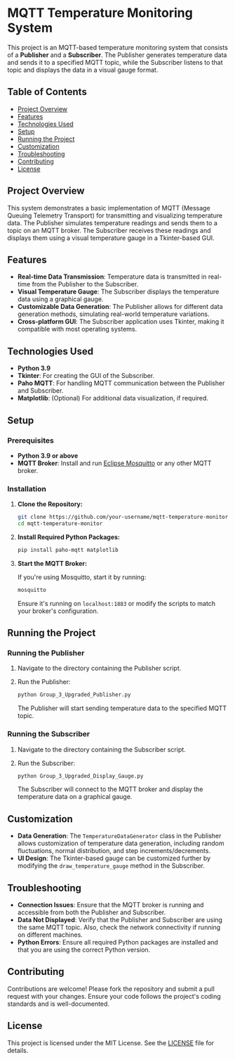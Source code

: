 # MQTT Temperature Monitoring System

This project is an MQTT-based temperature monitoring system that consists of a **Publisher** and a **Subscriber**. The Publisher generates temperature data and sends it to a specified MQTT topic, while the Subscriber listens to that topic and displays the data in a visual gauge format.

## Table of Contents

- [Project Overview](#project-overview)
- [Features](#features)
- [Technologies Used](#technologies-used)
- [Setup](#setup)
- [Running the Project](#running-the-project)
- [Customization](#customization)
- [Troubleshooting](#troubleshooting)
- [Contributing](#contributing)
- [License](#license)

## Project Overview

This system demonstrates a basic implementation of MQTT (Message Queuing Telemetry Transport) for transmitting and visualizing temperature data. The Publisher simulates temperature readings and sends them to a topic on an MQTT broker. The Subscriber receives these readings and displays them using a visual temperature gauge in a Tkinter-based GUI.

## Features

- **Real-time Data Transmission**: Temperature data is transmitted in real-time from the Publisher to the Subscriber.
- **Visual Temperature Gauge**: The Subscriber displays the temperature data using a graphical gauge.
- **Customizable Data Generation**: The Publisher allows for different data generation methods, simulating real-world temperature variations.
- **Cross-platform GUI**: The Subscriber application uses Tkinter, making it compatible with most operating systems.

## Technologies Used

- **Python 3.9**
- **Tkinter**: For creating the GUI of the Subscriber.
- **Paho MQTT**: For handling MQTT communication between the Publisher and Subscriber.
- **Matplotlib**: (Optional) For additional data visualization, if required.

## Setup

### Prerequisites

- **Python 3.9 or above**
- **MQTT Broker**: Install and run [Eclipse Mosquitto](https://mosquitto.org/) or any other MQTT broker.

### Installation

1. **Clone the Repository:**

   ```bash
   git clone https://github.com/your-username/mqtt-temperature-monitor.git
   cd mqtt-temperature-monitor
   ```

2. **Install Required Python Packages:**

   ```bash
   pip install paho-mqtt matplotlib
   ```

3. **Start the MQTT Broker:**

   If you're using Mosquitto, start it by running:

   ```bash
   mosquitto
   ```

   Ensure it's running on `localhost:1883` or modify the scripts to match your broker's configuration.

## Running the Project

### Running the Publisher

1. Navigate to the directory containing the Publisher script.
2. Run the Publisher:

   ```bash
   python Group_3_Upgraded_Publisher.py
   ```

   The Publisher will start sending temperature data to the specified MQTT topic.

### Running the Subscriber

1. Navigate to the directory containing the Subscriber script.
2. Run the Subscriber:

   ```bash
   python Group_3_Upgraded_Display_Gauge.py
   ```

   The Subscriber will connect to the MQTT broker and display the temperature data on a graphical gauge.

## Customization

- **Data Generation**: The `TemperatureDataGenerator` class in the Publisher allows customization of temperature data generation, including random fluctuations, normal distribution, and step increments/decrements.
- **UI Design**: The Tkinter-based gauge can be customized further by modifying the `draw_temperature_gauge` method in the Subscriber.

## Troubleshooting

- **Connection Issues**: Ensure that the MQTT broker is running and accessible from both the Publisher and Subscriber.
- **Data Not Displayed**: Verify that the Publisher and Subscriber are using the same MQTT topic. Also, check the network connectivity if running on different machines.
- **Python Errors**: Ensure all required Python packages are installed and that you are using the correct Python version.

## Contributing

Contributions are welcome! Please fork the repository and submit a pull request with your changes. Ensure your code follows the project's coding standards and is well-documented.

## License

This project is licensed under the MIT License. See the [LICENSE](LICENSE) file for details.